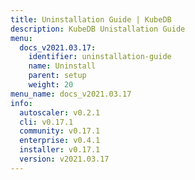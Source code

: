 ```yaml
---
title: Uninstallation Guide | KubeDB
description: KubeDB Unistallation Guide
menu:
  docs_v2021.03.17:
    identifier: uninstallation-guide
    name: Uninstall
    parent: setup
    weight: 20
menu_name: docs_v2021.03.17
info:
  autoscaler: v0.2.1
  cli: v0.17.1
  community: v0.17.1
  enterprise: v0.4.1
  installer: v0.17.1
  version: v2021.03.17
---
```


